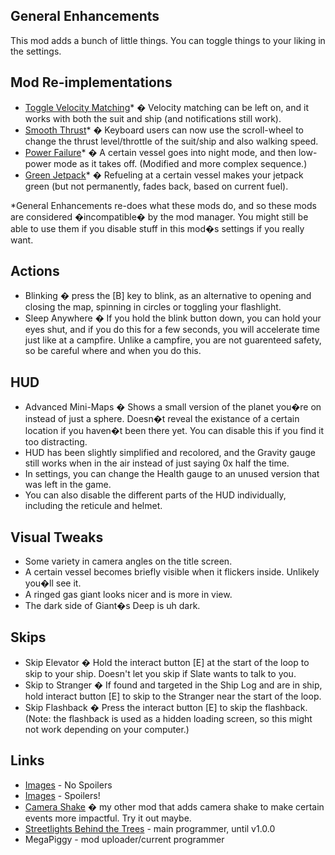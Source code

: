 ## General Enhancements
This mod adds a bunch of little things. You can toggle things to your liking in the settings.

## Mod Re-implementations
- [Toggle Velocity Matching](https://outerwildsmods.com/mods/togglevelocitymatching/)* � Velocity matching can be left on, and it works with both the suit and ship (and notifications still work).
- [Smooth Thrust](https://outerwildsmods.com/mods/owsmooththrust/)* � Keyboard users can now use the scroll-wheel to change the thrust level/throttle of the suit/ship and also walking speed.
- [Power Failure](https://outerwildsmods.com/mods/powerfailure/)* � A certain vessel goes into night mode, and then low-power mode as it takes off. (Modified and more complex sequence.)
- [Green Jetpack](https://outerwildsmods.com/mods/greenjetpack/)* � Refueling at a certain vessel makes your jetpack green (but not permanently, fades back, based on current fuel).

*General Enhancements re-does what these mods do, and so these mods are considered �incompatible� by the mod manager.
You might still be able to use them if you disable stuff in this mod�s settings if you really want.

## Actions
- Blinking � press the [B] key to blink, as an alternative to opening and closing the map, spinning in circles or toggling your flashlight.
- Sleep Anywhere � If you hold the blink button down, you can hold your eyes shut, and if you do this for a few seconds, you will accelerate time just like at a campfire. Unlike a campfire, you are not guarenteed safety, so be careful where and when you do this.

## HUD
- Advanced Mini-Maps � Shows a small version of the planet you�re on instead of just a sphere. Doesn�t reveal the existance of a certain location if you haven�t been there yet. You can disable this if you find it too distracting.
- HUD has been slightly simplified and recolored, and the Gravity gauge still works when in the air instead of just saying 0x half the time.
- In settings, you can change the Health gauge to an unused version that was left in the game.
- You can also disable the different parts of the HUD individually, including the reticule and helmet.

## Visual Tweaks
- Some variety in camera angles on the title screen.
- A certain vessel becomes briefly visible when it flickers inside. Unlikely you�ll see it.
- A ringed gas giant looks nicer and is more in view.
- The dark side of Giant�s Deep is uh dark.

## Skips
- Skip Elevator � Hold the interact button [E] at the start of the loop to skip to your ship. Doesn't let you skip if Slate wants to talk to you.
- Skip to Stranger � If found and targeted in the Ship Log and are in ship, hold interact button [E] to skip to the Stranger near the start of the loop.
- Skip Flashback � Press the interact button [E] to skip the flashback. (Note: the flashback is used as a hidden loading screen, so this might not work depending on your computer.)

## Links
- [Images](https://imgur.com/a/GUV0ZOo) - No Spoilers
- [Images](https://imgur.com/a/TxW3zfD) - Spoilers!
- [Camera Shake](https://outerwildsmods.com/mods/camerashake/) � my other mod that adds camera shake to make certain events more impactful. Try it out maybe.
- [Streetlights Behind the Trees](https://www.youtube.com/@Sapphire12367) - main programmer, until v1.0.0
- MegaPiggy - mod uploader/current programmer